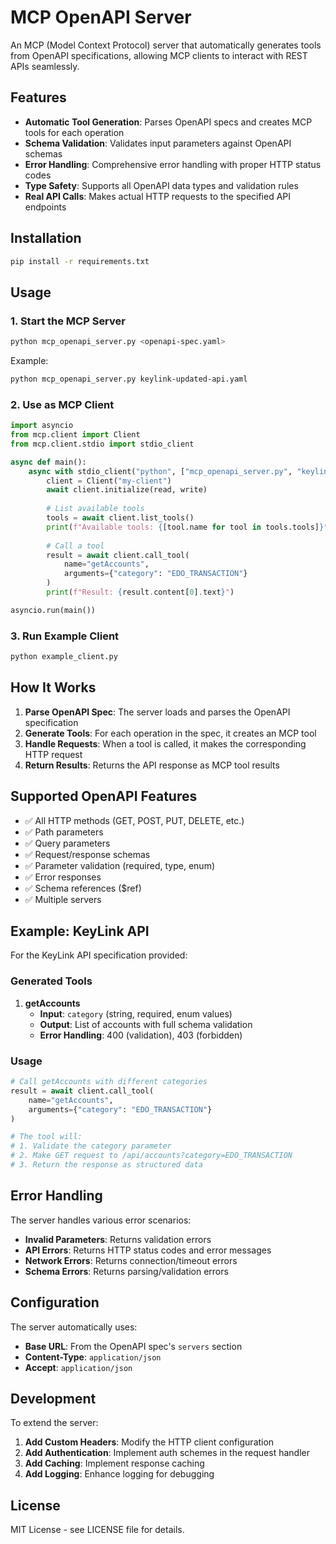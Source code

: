# MCP OpenAPI Server

An MCP (Model Context Protocol) server that automatically generates tools from OpenAPI specifications, allowing MCP clients to interact with REST APIs seamlessly.

## Features

- **Automatic Tool Generation**: Parses OpenAPI specs and creates MCP tools for each operation
- **Schema Validation**: Validates input parameters against OpenAPI schemas
- **Error Handling**: Comprehensive error handling with proper HTTP status codes
- **Type Safety**: Supports all OpenAPI data types and validation rules
- **Real API Calls**: Makes actual HTTP requests to the specified API endpoints

## Installation

```bash
pip install -r requirements.txt
```

## Usage

### 1. Start the MCP Server

```bash
python mcp_openapi_server.py <openapi-spec.yaml>
```

Example:
```bash
python mcp_openapi_server.py keylink-updated-api.yaml
```

### 2. Use as MCP Client

```python
import asyncio
from mcp.client import Client
from mcp.client.stdio import stdio_client

async def main():
    async with stdio_client("python", ["mcp_openapi_server.py", "keylink-updated-api.yaml"]) as (read, write):
        client = Client("my-client")
        await client.initialize(read, write)
        
        # List available tools
        tools = await client.list_tools()
        print(f"Available tools: {[tool.name for tool in tools.tools]}")
        
        # Call a tool
        result = await client.call_tool(
            name="getAccounts",
            arguments={"category": "EDO_TRANSACTION"}
        )
        print(f"Result: {result.content[0].text}")

asyncio.run(main())
```

### 3. Run Example Client

```bash
python example_client.py
```

## How It Works

1. **Parse OpenAPI Spec**: The server loads and parses the OpenAPI specification
2. **Generate Tools**: For each operation in the spec, it creates an MCP tool
3. **Handle Requests**: When a tool is called, it makes the corresponding HTTP request
4. **Return Results**: Returns the API response as MCP tool results

## Supported OpenAPI Features

- ✅ All HTTP methods (GET, POST, PUT, DELETE, etc.)
- ✅ Path parameters
- ✅ Query parameters
- ✅ Request/response schemas
- ✅ Parameter validation (required, type, enum)
- ✅ Error responses
- ✅ Schema references ($ref)
- ✅ Multiple servers

## Example: KeyLink API

For the KeyLink API specification provided:

### Generated Tools

1. **getAccounts**
   - **Input**: `category` (string, required, enum values)
   - **Output**: List of accounts with full schema validation
   - **Error Handling**: 400 (validation), 403 (forbidden)

### Usage

```python
# Call getAccounts with different categories
result = await client.call_tool(
    name="getAccounts",
    arguments={"category": "EDO_TRANSACTION"}
)

# The tool will:
# 1. Validate the category parameter
# 2. Make GET request to /api/accounts?category=EDO_TRANSACTION
# 3. Return the response as structured data
```

## Error Handling

The server handles various error scenarios:

- **Invalid Parameters**: Returns validation errors
- **API Errors**: Returns HTTP status codes and error messages
- **Network Errors**: Returns connection/timeout errors
- **Schema Errors**: Returns parsing/validation errors

## Configuration

The server automatically uses:
- **Base URL**: From the OpenAPI spec's `servers` section
- **Content-Type**: `application/json`
- **Accept**: `application/json`

## Development

To extend the server:

1. **Add Custom Headers**: Modify the HTTP client configuration
2. **Add Authentication**: Implement auth schemes in the request handler
3. **Add Caching**: Implement response caching
4. **Add Logging**: Enhance logging for debugging

## License

MIT License - see LICENSE file for details.
